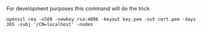 For development purposes this command will do the trick
```command
openssl req -x509 -newkey rsa:4096 -keyout key.pem -out cert.pem -days 365 -subj '/CN=localhost' -nodes
```
